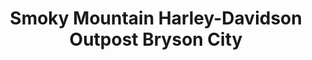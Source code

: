 ---
title: "Smoky Mountain Harley-Davidson Outpost Bryson City"
url: /bryson-city/smoky-mountain-harley-davidson-outpost-bryson-city/
shop: Allgemein
---